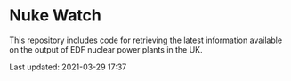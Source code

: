 # Nuke Watch

This repository includes code for retrieving the latest information available on the output of EDF nuclear power plants in the UK.

Last updated: 2021-03-29 17:37